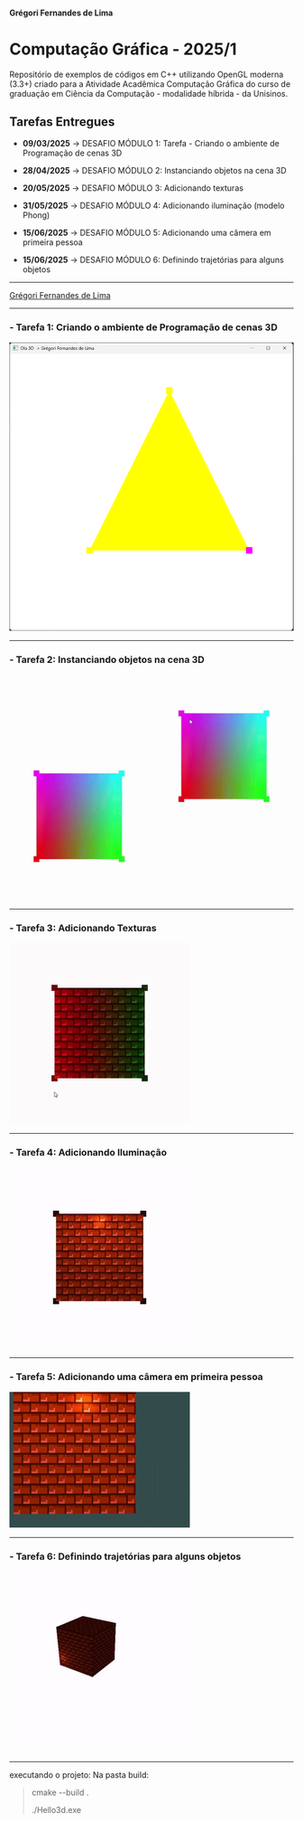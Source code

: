 #### Grégori Fernandes de Lima

# Computação Gráfica - 2025/1

Repositório de exemplos de códigos em C++ utilizando OpenGL moderna (3.3+) criado para a Atividade Acadêmica Computação Gráfica do curso de graduação em Ciência da Computação - modalidade híbrida - da Unisinos.

## Tarefas Entregues
- **09/03/2025**
    -> DESAFIO MÓDULO 1: Tarefa - Criando o ambiente de Programação de cenas 3D

- **28/04/2025**
  -> DESAFIO MÓDULO 2: Instanciando objetos na cena 3D

- **20/05/2025**
  -> DESAFIO MÓDULO 3: Adicionando texturas

- **31/05/2025**
  -> DESAFIO MÓDULO 4: Adicionando iluminação (modelo Phong)
  
- **15/06/2025**
  -> DESAFIO MÓDULO 5: Adicionando uma câmera em primeira pessoa

- **15/06/2025**
-> DESAFIO MÓDULO 6: Definindo trajetórias para alguns objetos
  
---


<ins>Grégori Fernandes de Lima</ins>


---

### - Tarefa 1: Criando o ambiente de Programação de cenas 3D

![Print - Tarefa 1](print_tarefa1.png)

---

### - Tarefa 2: Instanciando objetos na cena 3D

![Print - Tarefa 2](print_tarefa2.gif)

---

### - Tarefa 3: Adicionando Texturas

![Print - Tarefa 3](print_tarefa3.gif)

---

### - Tarefa 4: Adicionando Iluminação

![Print - Tarefa 4](print_tarefa4.gif)

---

### - Tarefa 5: Adicionando uma câmera em primeira pessoa

![Print - Tarefa 5](print_tarefa5.gif)

---

### - Tarefa 6: Definindo trajetórias para alguns objetos

![Print - Tarefa 6](print_tarefa6.gif)

---
executando o projeto:
Na pasta build:
> cmake --build .
> 
> ./Hello3d.exe